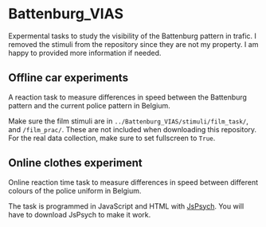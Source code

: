 # Battenburg_VIAS

Expermental tasks to study the visibility of the Battenburg pattern in trafic.
I removed the stimuli from the repository since they are not my property. I am
happy to provided more information if needed.

## Offline car experiments

A reaction task to measure differences in speed between the Battenburg pattern
and the current police pattern in Belgium.

Make sure the film stimuli are in `../Battenburg_VIAS/stimuli/film_task/`, and
`/film_prac/`. These are not included when downloading this repository. For the
real data collection, make sure to set fullscreen to `True`.

## Online clothes experiment

Online reaction time task to measure differences in speed between different
colours of the police uniform in Belgium.

The task is programmed in
JavaScript and HTML with [JsPsych](https://www.jspsych.org/7.3/). You will have
to download JsPsych to make it work.

